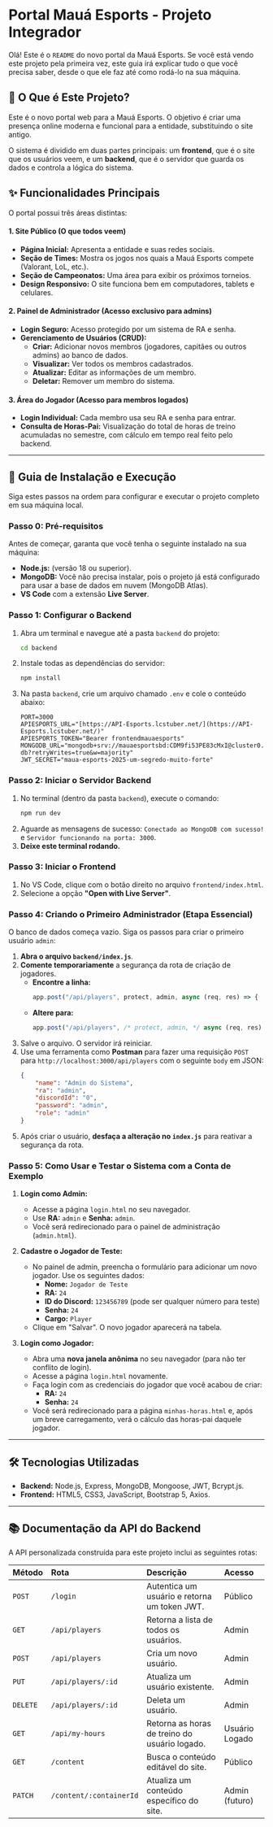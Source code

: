 # Portal Mauá Esports - Projeto Integrador

Olá! Este é o `README` do novo portal da Mauá Esports. Se você está vendo este projeto pela primeira vez, este guia irá explicar tudo o que você precisa saber, desde o que ele faz até como rodá-lo na sua máquina.

## 📖 O Que é Este Projeto?

Este é o novo portal web para a Mauá Esports. O objetivo é criar uma presença online moderna e funcional para a entidade, substituindo o site antigo.

O sistema é dividido em duas partes principais: um **frontend**, que é o site que os usuários veem, e um **backend**, que é o servidor que guarda os dados e controla a lógica do sistema.

## ✨ Funcionalidades Principais

O portal possui três áreas distintas:

#### 1. **Site Público (O que todos veem)**
- **Página Inicial:** Apresenta a entidade e suas redes sociais.
- **Seção de Times:** Mostra os jogos nos quais a Mauá Esports compete (Valorant, LoL, etc.).
- **Seção de Campeonatos:** Uma área para exibir os próximos torneios.
- **Design Responsivo:** O site funciona bem em computadores, tablets e celulares.

#### 2. **Painel de Administrador (Acesso exclusivo para admins)**
- **Login Seguro:** Acesso protegido por um sistema de RA e senha.
- **Gerenciamento de Usuários (CRUD):**
  - **Criar:** Adicionar novos membros (jogadores, capitães ou outros admins) ao banco de dados.
  - **Visualizar:** Ver todos os membros cadastrados.
  - **Atualizar:** Editar as informações de um membro.
  - **Deletar:** Remover um membro do sistema.

#### 3. **Área do Jogador (Acesso para membros logados)**
- **Login Individual:** Cada membro usa seu RA e senha para entrar.
- **Consulta de Horas-Pai:** Visualização do total de horas de treino acumuladas no semestre, com cálculo em tempo real feito pelo backend.

---

## 🚀 Guia de Instalação e Execução

Siga estes passos na ordem para configurar e executar o projeto completo em sua máquina local.

### **Passo 0: Pré-requisitos**

Antes de começar, garanta que você tenha o seguinte instalado na sua máquina:
- **Node.js:** (versão 18 ou superior).
- **MongoDB:** Você não precisa instalar, pois o projeto já está configurado para usar a base de dados em nuvem (MongoDB Atlas).
- **VS Code** com a extensão **Live Server**.

### **Passo 1: Configurar o Backend**

1.  Abra um terminal e navegue até a pasta `backend` do projeto:
    ```bash
    cd backend
    ```
2.  Instale todas as dependências do servidor:
    ```bash
    npm install
    ```
3.  Na pasta `backend`, crie um arquivo chamado `.env` e cole o conteúdo abaixo:
    ```
    PORT=3000
    APIESPORTS_URL="[https://API-Esports.lcstuber.net/](https://API-Esports.lcstuber.net/)"
    APIESPORTS_TOKEN="Bearer frontendmauaesports"
    MONGODB_URL="mongodb+srv://mauaesportsbd:CDM9fi53PE83cMxI@cluster0.ib4qqro.mongodb.net/mauaesports-db?retryWrites=true&w=majority"
    JWT_SECRET="maua-esports-2025-um-segredo-muito-forte"
    ```

### **Passo 2: Iniciar o Servidor Backend**

1.  No terminal (dentro da pasta `backend`), execute o comando:
    ```bash
    npm run dev
    ```
2.  Aguarde as mensagens de sucesso: `Conectado ao MongoDB com sucesso!` e `Servidor funcionando na porta: 3000`.
3.  **Deixe este terminal rodando.**

### **Passo 3: Iniciar o Frontend**

1.  No VS Code, clique com o botão direito no arquivo `frontend/index.html`.
2.  Selecione a opção **"Open with Live Server"**.

### **Passo 4: Criando o Primeiro Administrador (Etapa Essencial)**

O banco de dados começa vazio. Siga os passos para criar o primeiro usuário `admin`:

1.  **Abra o arquivo `backend/index.js`**.
2.  **Comente temporariamente** a segurança da rota de criação de jogadores.
    - **Encontre a linha:**
      ```javascript
      app.post("/api/players", protect, admin, async (req, res) => {
      ```
    - **Altere para:**
      ```javascript
      app.post("/api/players", /* protect, admin, */ async (req, res) => {
      ```
3.  Salve o arquivo. O servidor irá reiniciar.
4.  Use uma ferramenta como **Postman** para fazer uma requisição `POST` para `http://localhost:3000/api/players` com o seguinte `body` em JSON:
    ```json
    {
        "name": "Admin do Sistema",
        "ra": "admin",
        "discordId": "0",
        "password": "admin",
        "role": "admin"
    }
    ```
5.  Após criar o usuário, **desfaça a alteração no `index.js`** para reativar a segurança da rota.

### **Passo 5: Como Usar e Testar o Sistema com a Conta de Exemplo**

1.  **Login como Admin:**
    - Acesse a página `login.html` no seu navegador.
    - Use **RA:** `admin` e **Senha:** `admin`.
    - Você será redirecionado para o painel de administração (`admin.html`).

2.  **Cadastre o Jogador de Teste:**
    - No painel de admin, preencha o formulário para adicionar um novo jogador. Use os seguintes dados:
        - **Nome:** `Jogador de Teste`
        - **RA:** `24`
        - **ID do Discord:** `123456789` (pode ser qualquer número para teste)
        - **Senha:** `24`
        - **Cargo:** `Player`
    - Clique em "Salvar". O novo jogador aparecerá na tabela.

3.  **Login como Jogador:**
    - Abra uma **nova janela anônima** no seu navegador (para não ter conflito de login).
    - Acesse a página `login.html` novamente.
    - Faça login com as credenciais do jogador que você acabou de criar:
        - **RA:** `24`
        - **Senha:** `24`
    - Você será redirecionado para a página `minhas-horas.html` e, após um breve carregamento, verá o cálculo das horas-pai daquele jogador.

---

## **🛠️ Tecnologias Utilizadas**

- **Backend:** Node.js, Express, MongoDB, Mongoose, JWT, Bcrypt.js.
- **Frontend:** HTML5, CSS3, JavaScript, Bootstrap 5, Axios.

---

## **📚 Documentação da API do Backend**

A API personalizada construída para este projeto inclui as seguintes rotas:

| Método | Rota                 | Descrição                                         | Acesso       |
| :----- | :------------------- | :------------------------------------------------ | :----------- |
| `POST` | `/login`             | Autentica um usuário e retorna um token JWT.        | Público      |
| `GET`  | `/api/players`       | Retorna a lista de todos os usuários.             | Admin        |
| `POST` | `/api/players`       | Cria um novo usuário.                             | Admin        |
| `PUT`  | `/api/players/:id`   | Atualiza um usuário existente.                    | Admin        |
| `DELETE`| `/api/players/:id`   | Deleta um usuário.                                | Admin        |
| `GET`  | `/api/my-hours`      | Retorna as horas de treino do usuário logado.     | Usuário Logado |
| `GET`  | `/content`           | Busca o conteúdo editável do site.                | Público      |
| `PATCH`| `/content/:containerId`| Atualiza um conteúdo específico do site.          | Admin (futuro) |